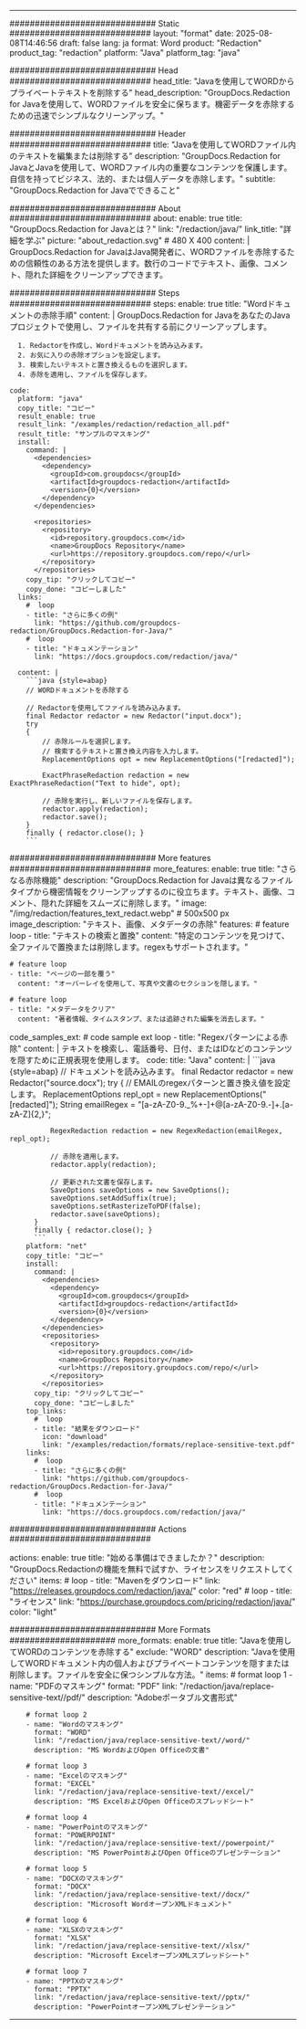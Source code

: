 
---
############################# Static ############################
layout: "format"
date:  2025-08-08T14:46:56
draft: false
lang: ja
format: Word
product: "Redaction"
product_tag: "redaction"
platform: "Java"
platform_tag: "java"

############################# Head ############################
head_title: "Javaを使用してWORDからプライベートテキストを削除する"
head_description: "GroupDocs.Redaction for Javaを使用して、WORDファイルを安全に保ちます。機密データを赤除するための迅速でシンプルなクリーンアップ。"

############################# Header ############################
title: "Javaを使用してWORDファイル内のテキストを編集または削除する" 
description: "GroupDocs.Redaction for JavaとJavaを使用して、WORDファイル内の重要なコンテンツを保護します。自信を持ってビジネス、法的、または個人データを赤除します。"
subtitle: "GroupDocs.Redaction for Javaでできること" 

############################# About ############################
about:
    enable: true
    title: "GroupDocs.Redaction for Javaとは？"
    link: "/redaction/java/"
    link_title: "詳細を学ぶ"
    picture: "about_redaction.svg" # 480 X 400
    content: |
       GroupDocs.Redaction for JavaはJava開発者に、WORDファイルを赤除するための信頼性のある方法を提供します。数行のコードでテキスト、画像、コメント、隠れた詳細をクリーンアップできます。

############################# Steps ############################
steps:
    enable: true
    title: "Wordドキュメントの赤除手順"
    content: |
      GroupDocs.Redaction for JavaをあなたのJavaプロジェクトで使用し、ファイルを共有する前にクリーンアップします。
      
      1. Redactorを作成し、Wordドキュメントを読み込みます。
      2. お気に入りの赤除オプションを設定します。
      3. 検索したいテキストと置き換えるものを選択します。
      4. 赤除を適用し、ファイルを保存します。
   
    code:
      platform: "java"
      copy_title: "コピー"
      result_enable: true
      result_link: "/examples/redaction/redaction_all.pdf"
      result_title: "サンプルのマスキング"
      install:
        command: |
          <dependencies>
            <dependency>
              <groupId>com.groupdocs</groupId>
              <artifactId>groupdocs-redaction</artifactId>
              <version>{0}</version>
            </dependency>
          </dependencies>

          <repositories>
            <repository>
              <id>repository.groupdocs.com</id>
              <name>GroupDocs Repository</name>
              <url>https://repository.groupdocs.com/repo/</url>
            </repository>
          </repositories>
        copy_tip: "クリックしてコピー"
        copy_done: "コピーしました"
      links:
        #  loop
        - title: "さらに多くの例"
          link: "https://github.com/groupdocs-redaction/GroupDocs.Redaction-for-Java/"
        #  loop
        - title: "ドキュメンテーション"
          link: "https://docs.groupdocs.com/redaction/java/"
          
      content: |
        ```java {style=abap}
        // WORDドキュメントを赤除する

        // Redactorを使用してファイルを読み込みます。
        final Redactor redactor = new Redactor("input.docx");
        try
        {
            // 赤除ルールを選択します。
            // 検索するテキストと置き換え内容を入力します。
            ReplacementOptions opt = new ReplacementOptions("[redacted]");
            
            ExactPhraseRedaction redaction = new ExactPhraseRedaction("Text to hide", opt);

            // 赤除を実行し、新しいファイルを保存します。
            redactor.apply(redaction);
            redactor.save();
        }
        finally { redactor.close(); }
        ```            


############################# More features ############################
more_features:
  enable: true
  title: "さらなる赤除機能"
  description: "GroupDocs.Redaction for Javaは異なるファイルタイプから機密情報をクリーンアップするのに役立ちます。テキスト、画像、コメント、隠れた詳細をスムーズに削除します。"
  image: "/img/redaction/features_text_redact.webp" # 500x500 px
  image_description: "テキスト、画像、メタデータの赤除"
  features:
    # feature loop
    - title: "テキストの検索と置換"
      content: "特定のコンテンツを見つけて、全ファイルで置換または削除します。regexもサポートされます。"

    # feature loop
    - title: "ページの一部を覆う"
      content: "オーバーレイを使用して、写真や文書のセクションを隠します。"

    # feature loop
    - title: "メタデータをクリア"
      content: "著者情報、タイムスタンプ、または追跡された編集を消去します。"
      
  code_samples_ext:
    # code sample ext loop
    - title: "Regexパターンによる赤除"
      content: |
        テキストを検索し、電話番号、日付、またはIDなどのコンテンツを隠すために正規表現を使用します。
      code:
        title: "Java"
        content: |
          ```java {style=abap}
          //  ドキュメントを読み込みます。
          final Redactor redactor = new Redactor("source.docx");
          try
          {
              // EMAILのregexパターンと置き換え値を設定します。
              ReplacementOptions repl_opt = new ReplacementOptions("[redacted]");
              String emailRegex = "[a-zA-Z0-9._%+-]+@[a-zA-Z0-9.-]+\.[a-zA-Z]{2,}";

              RegexRedaction redaction = new RegexRedaction(emailRegex, repl_opt);
              
              // 赤除を適用します。
              redactor.apply(redaction);

              // 更新された文書を保存します。
              SaveOptions saveOptions = new SaveOptions();
              saveOptions.setAddSuffix(true);
              saveOptions.setRasterizeToPDF(false);
              redactor.save(saveOptions);
          }
          finally { redactor.close(); }
          ```
        platform: "net"
        copy_title: "コピー"
        install:
          command: |
            <dependencies>
              <dependency>
                <groupId>com.groupdocs</groupId>
                <artifactId>groupdocs-redaction</artifactId>
                <version>{0}</version>
              </dependency>
            </dependencies>
            <repositories>
              <repository>
                <id>repository.groupdocs.com</id>
                <name>GroupDocs Repository</name>
                <url>https://repository.groupdocs.com/repo/</url>
              </repository>
            </repositories>
          copy_tip: "クリックしてコピー"
          copy_done: "コピーしました"
        top_links:
          #  loop
          - title: "結果をダウンロード"
            icon: "download"
            link: "/examples/redaction/formats/replace-sensitive-text.pdf"
        links:
          #  loop
          - title: "さらに多くの例"
            link: "https://github.com/groupdocs-redaction/GroupDocs.Redaction-for-Java/"
          #  loop
          - title: "ドキュメンテーション"
            link: "https://docs.groupdocs.com/redaction/java/"


############################# Actions ############################

actions:
  enable: true
  title: "始める準備はできましたか？"
  description: "GroupDocs.Redactionの機能を無料で試すか、ライセンスをリクエストしてください"
  items:
    #  loop
    - title: "Mavenをダウンロード"
      link: "https://releases.groupdocs.com/redaction/java/"
      color: "red"
        #  loop
    - title: "ライセンス"
      link: "https://purchase.groupdocs.com/pricing/redaction/java/"
      color: "light"


############################# More Formats #####################
more_formats:
    enable: true
    title: "Javaを使用してWORDのコンテンツを赤除する"
    exclude: "WORD"
    description: "Javaを使用してWORDドキュメント内の個人およびプライベートコンテンツを隠すまたは削除します。ファイルを安全に保つシンプルな方法。"
    items: 
        # format loop 1
        - name: "PDFのマスキング"
          format: "PDF"
          link: "/redaction/java/replace-sensitive-text//pdf/"
          description: "Adobeポータブル文書形式"

        # format loop 2
        - name: "Wordのマスキング"
          format: "WORD"
          link: "/redaction/java/replace-sensitive-text//word/"
          description: "MS WordおよびOpen Officeの文書"
          
        # format loop 3
        - name: "Excelのマスキング"
          format: "EXCEL"
          link: "/redaction/java/replace-sensitive-text//excel/"
          description: "MS ExcelおよびOpen Officeのスプレッドシート"

        # format loop 4
        - name: "PowerPointのマスキング"
          format: "POWERPOINT"
          link: "/redaction/java/replace-sensitive-text//powerpoint/"
          description: "MS PowerPointおよびOpen Officeのプレゼンテーション"

        # format loop 5
        - name: "DOCXのマスキング"
          format: "DOCX"
          link: "/redaction/java/replace-sensitive-text//docx/"
          description: "Microsoft WordオープンXMLドキュメント"
          
        # format loop 6
        - name: "XLSXのマスキング"
          format: "XLSX"
          link: "/redaction/java/replace-sensitive-text//xlsx/"
          description: "Microsoft ExcelオープンXMLスプレッドシート"
          
        # format loop 7
        - name: "PPTXのマスキング"
          format: "PPTX"
          link: "/redaction/java/replace-sensitive-text//pptx/"
          description: "PowerPointオープンXMLプレゼンテーション"


---